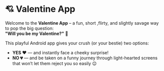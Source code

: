 # 💘 Valentine App

Welcome to the **Valentine App** – a fun, short ,flirty, and slightly savage way to pop the big question:  
**"Will you be my Valentine?"** 💌

This playful Android app gives your crush (or your bestie) two options:
- **YES ❤️** — and instantly face a cheeky surprise!
- **NO 💔** — and be taken on a funny journey through light-hearted screens that won’t let them reject you so easily 😉
